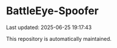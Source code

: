 # BattleEye-Spoofer

Last updated: 2025-06-25 19:17:43

This repository is automatically maintained.
